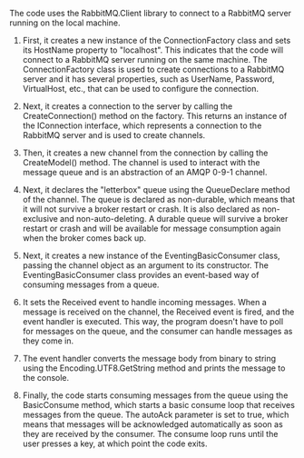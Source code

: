 The code uses the RabbitMQ.Client library to connect to a RabbitMQ server running on the local machine. 

1. First, it creates a new instance of the ConnectionFactory class and sets its HostName property to "localhost". This indicates that the code will connect to a RabbitMQ server running on the same machine. The ConnectionFactory class is used to create connections to a RabbitMQ server and it has several properties, such as UserName, Password, VirtualHost, etc., that can be used to configure the connection.

1. Next, it creates a connection to the server by calling the CreateConnection() method on the factory. This returns an instance of the IConnection interface, which represents a connection to the RabbitMQ server and is used to create channels.

2. Then, it creates a new channel from the connection by calling the CreateModel() method. The channel is used to interact with the message queue and is an abstraction of an AMQP 0-9-1 channel.

3. Next, it declares the "letterbox" queue using the QueueDeclare method of the channel. The queue is declared as non-durable, which means that it will not survive a broker restart or crash. It is also declared as non-exclusive and non-auto-deleting. A durable queue will survive a broker restart or crash and will be available for message consumption again when the broker comes back up.

4. Next, it creates a new instance of the EventingBasicConsumer class, passing the channel object as an argument to its constructor. The EventingBasicConsumer class provides an event-based way of consuming messages from a queue.

5. It sets the Received event to handle incoming messages. When a message is received on the channel, the Received event is fired, and the event handler is executed. This way, the program doesn't have to poll for messages on the queue, and the consumer can handle messages as they come in.

7. The event handler converts the message body from binary to string using the Encoding.UTF8.GetString method and prints the message to the console.

8. Finally, the code starts consuming messages from the queue using the BasicConsume method, which starts a basic consume loop that receives messages from the queue. The autoAck parameter is set to true, which means that messages will be acknowledged automatically as soon as they are received by the consumer. The consume loop runs until the user presses a key, at which point the code exits.